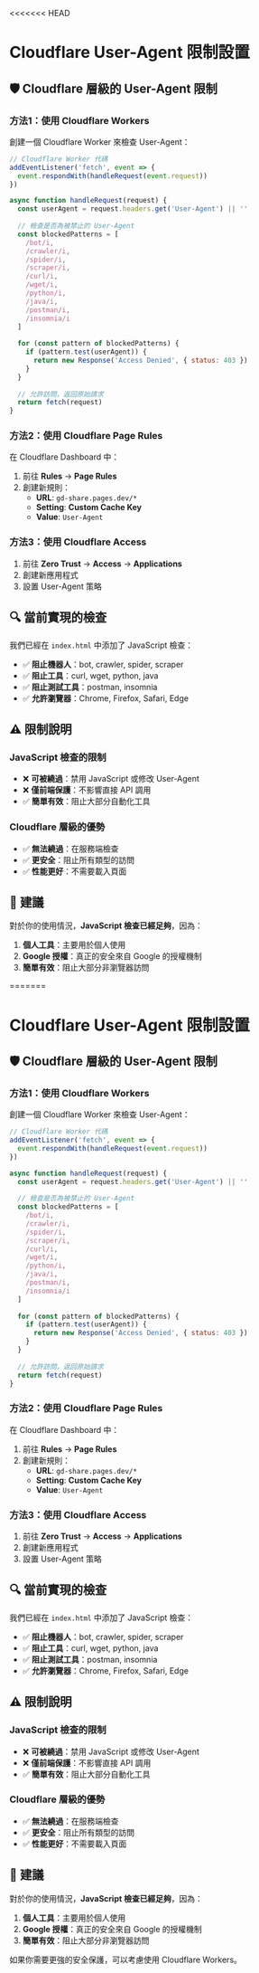<<<<<<< HEAD
# Cloudflare User-Agent 限制設置

## 🛡️ Cloudflare 層級的 User-Agent 限制

### **方法1：使用 Cloudflare Workers**

創建一個 Cloudflare Worker 來檢查 User-Agent：

```javascript
// Cloudflare Worker 代碼
addEventListener('fetch', event => {
  event.respondWith(handleRequest(event.request))
})

async function handleRequest(request) {
  const userAgent = request.headers.get('User-Agent') || ''
  
  // 檢查是否為被禁止的 User-Agent
  const blockedPatterns = [
    /bot/i,
    /crawler/i,
    /spider/i,
    /scraper/i,
    /curl/i,
    /wget/i,
    /python/i,
    /java/i,
    /postman/i,
    /insomnia/i
  ]
  
  for (const pattern of blockedPatterns) {
    if (pattern.test(userAgent)) {
      return new Response('Access Denied', { status: 403 })
    }
  }
  
  // 允許訪問，返回原始請求
  return fetch(request)
}
```

### **方法2：使用 Cloudflare Page Rules**

在 Cloudflare Dashboard 中：
1. 前往 **Rules** → **Page Rules**
2. 創建新規則：
   - **URL**: `gd-share.pages.dev/*`
   - **Setting**: **Custom Cache Key**
   - **Value**: `User-Agent`

### **方法3：使用 Cloudflare Access**

1. 前往 **Zero Trust** → **Access** → **Applications**
2. 創建新應用程式
3. 設置 User-Agent 策略

## 🔍 當前實現的檢查

我們已經在 `index.html` 中添加了 JavaScript 檢查：

- ✅ **阻止機器人**：bot, crawler, spider, scraper
- ✅ **阻止工具**：curl, wget, python, java
- ✅ **阻止測試工具**：postman, insomnia
- ✅ **允許瀏覽器**：Chrome, Firefox, Safari, Edge

## ⚠️ 限制說明

### **JavaScript 檢查的限制**
- ❌ **可被繞過**：禁用 JavaScript 或修改 User-Agent
- ❌ **僅前端保護**：不影響直接 API 調用
- ✅ **簡單有效**：阻止大部分自動化工具

### **Cloudflare 層級的優勢**
- ✅ **無法繞過**：在服務端檢查
- ✅ **更安全**：阻止所有類型的訪問
- ✅ **性能更好**：不需要載入頁面

## 🎯 建議

對於你的使用情況，**JavaScript 檢查已經足夠**，因為：

1. **個人工具**：主要用於個人使用
2. **Google 授權**：真正的安全來自 Google 的授權機制
3. **簡單有效**：阻止大部分非瀏覽器訪問

=======
# Cloudflare User-Agent 限制設置

## 🛡️ Cloudflare 層級的 User-Agent 限制

### **方法1：使用 Cloudflare Workers**

創建一個 Cloudflare Worker 來檢查 User-Agent：

```javascript
// Cloudflare Worker 代碼
addEventListener('fetch', event => {
  event.respondWith(handleRequest(event.request))
})

async function handleRequest(request) {
  const userAgent = request.headers.get('User-Agent') || ''
  
  // 檢查是否為被禁止的 User-Agent
  const blockedPatterns = [
    /bot/i,
    /crawler/i,
    /spider/i,
    /scraper/i,
    /curl/i,
    /wget/i,
    /python/i,
    /java/i,
    /postman/i,
    /insomnia/i
  ]
  
  for (const pattern of blockedPatterns) {
    if (pattern.test(userAgent)) {
      return new Response('Access Denied', { status: 403 })
    }
  }
  
  // 允許訪問，返回原始請求
  return fetch(request)
}
```

### **方法2：使用 Cloudflare Page Rules**

在 Cloudflare Dashboard 中：
1. 前往 **Rules** → **Page Rules**
2. 創建新規則：
   - **URL**: `gd-share.pages.dev/*`
   - **Setting**: **Custom Cache Key**
   - **Value**: `User-Agent`

### **方法3：使用 Cloudflare Access**

1. 前往 **Zero Trust** → **Access** → **Applications**
2. 創建新應用程式
3. 設置 User-Agent 策略

## 🔍 當前實現的檢查

我們已經在 `index.html` 中添加了 JavaScript 檢查：

- ✅ **阻止機器人**：bot, crawler, spider, scraper
- ✅ **阻止工具**：curl, wget, python, java
- ✅ **阻止測試工具**：postman, insomnia
- ✅ **允許瀏覽器**：Chrome, Firefox, Safari, Edge

## ⚠️ 限制說明

### **JavaScript 檢查的限制**
- ❌ **可被繞過**：禁用 JavaScript 或修改 User-Agent
- ❌ **僅前端保護**：不影響直接 API 調用
- ✅ **簡單有效**：阻止大部分自動化工具

### **Cloudflare 層級的優勢**
- ✅ **無法繞過**：在服務端檢查
- ✅ **更安全**：阻止所有類型的訪問
- ✅ **性能更好**：不需要載入頁面

## 🎯 建議

對於你的使用情況，**JavaScript 檢查已經足夠**，因為：

1. **個人工具**：主要用於個人使用
2. **Google 授權**：真正的安全來自 Google 的授權機制
3. **簡單有效**：阻止大部分非瀏覽器訪問

如果你需要更強的安全保護，可以考慮使用 Cloudflare Workers。